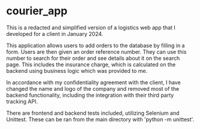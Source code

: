 # courier_app

This is a redacted and simplified version of a logistics web app that I developed for a client in January 2024.

This application allows users to add orders to the database by filling in a form. Users are then given an order reference number. They can use this number to search for their order and see details about it on the search page. This includes the insurance charge, which is calculated on the backend using business logic which was provided to me.

In accordance with my confidentiality agreement with the client, I have changed the name and logo of the company and removed most of the backend functionality, including the integration with their third party tracking API.

There are frontend and backend tests included, utilizing Selenium and Unittest. These can be ran from the main directory with 'python -m unittest'.